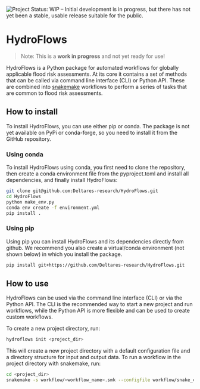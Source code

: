 ![Project Status: WIP – Initial development is in progress, but there has not yet been a stable, usable release suitable for the public.](https://www.repostatus.org/badges/latest/wip.svg)

# HydroFlows

> Note: This is a **work in progress** and not yet ready for use!

HydroFlows is a Python package for automated workflows for globally applicable flood risk assessments.
At its core it contains a set of methods that can be called via command line interface (CLI) or Python API.
These are combined into [snakemake](https://snakemake.readthedocs.io) workflows to perform a series of tasks that are common to flood risk assessments.

## How to install

To install HydroFlows, you can use either pip or conda.
The package is not yet available on PyPi or conda-forge, so you need to install it from the GitHub repository.

### Using conda

To install HydroFlows using conda, you first need to clone the repository,
then create a conda environment file from the pyproject.toml and install all dependencies, and finally install HydroFlows:

```bash
git clone git@github.com:Deltares-research/HydroFlows.git
cd HydroFlows
python make_env.py
conda env create -f environment.yml
pip install .
```

### Using pip

Using pip you can install HydroFlows and its dependencies directly from github.
We recommend you also create a virtual/conda environment (not shown below) in which you install the package.

```bash
pip install git+https://github.com/Deltares-research/HydroFlows.git
```

## How to use
HydroFlows can be used via the command line interface (CLI) or via the Python API.
The CLI is the recommended way to start a new project and run workflows, while the Python API is more flexible and can be used to create custom workflows.

To create a new project directory, run:

```bash
hydroflows init <project_dir>
```

This will create a new project directory with a default configuration file and a directory structure for input and output data.
To run a workflow in the project directory with snakemake, run:

```bash
cd <project_dir>
snakemake -s workflow/<workflow_name>.smk --configfile workflow/snake_config/config.yml -c 1 --verbose
```
